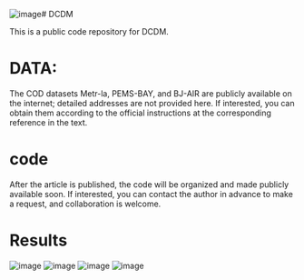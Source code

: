 ![image](https://github.com/user-attachments/assets/e7a0877f-88e6-43cc-92d1-a487ba539dd1)# DCDM

This is a public code repository for DCDM.

# DATA:

The COD datasets Metr-la, PEMS-BAY, and BJ-AIR are publicly available on the internet; detailed addresses are not provided here. If interested, you can obtain them according to the official instructions at the corresponding reference in the text.

# code

After the article is published, the code will be organized and made publicly available soon. If interested, you can contact the author in advance to make a request, and collaboration is welcome.

# Results
![image](https://github.com/user-attachments/assets/b011284d-6ee8-48f1-9d04-76d31aec7a8a)
![image](https://github.com/user-attachments/assets/275ec176-fcf1-4c8b-bc7d-da44a3977723)
![image](https://github.com/user-attachments/assets/55af116e-adc6-4957-919c-7431328bb1f0)
![image](https://github.com/user-attachments/assets/10542772-c6f0-454c-ad29-ccbe41494a74)




 






